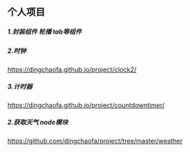 ## 个人项目
##### 1.封装组件 轮播 tab等组件
##### 2.时钟
https://dingchaofa.github.io/project/clock2/
##### 3.计时器
https://dingchaofa.github.io/project/countdowntimer/
##### 2.获取天气 node模块
https://github.com/dingchaofa/project/tree/master/weather
